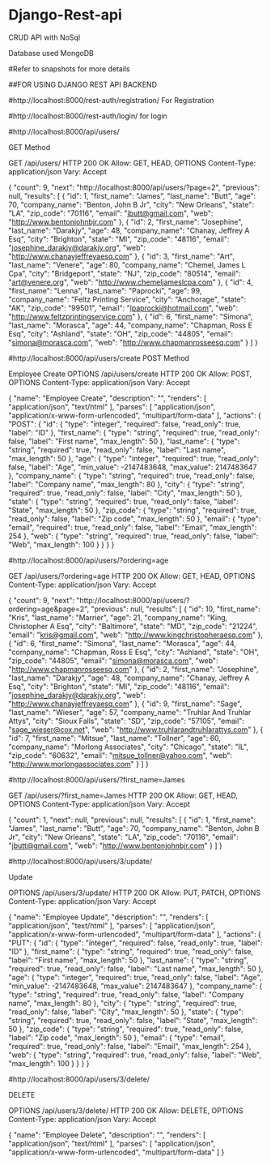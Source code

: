 # Django-Rest-api
CRUD API with NoSql

Database used MongoDB

#Refer to snapshots for more details

##FOR USING DJANGO REST API BACKEND

#http://localhost:8000/rest-auth/registration/
For Registration 

#http://localhost:8000/rest-auth/login/
for login 


#http://localhost:8000/api/users/

GET Method

GET /api/users/
HTTP 200 OK
Allow: GET, HEAD, OPTIONS
Content-Type: application/json
Vary: Accept

{
    "count": 9,
    "next": "http://localhost:8000/api/users/?page=2",
    "previous": null,
    "results": [
        {
            "id": 1,
            "first_name": "James",
            "last_name": "Butt",
            "age": 70,
            "company_name": "Benton, John B Jr",
            "city": "New Orleans",
            "state": "LA",
            "zip_code": "70116",
            "email": "jbutt@gmail.com",
            "web": "http://www.bentonjohnbjr.com"
        },
        {
            "id": 2,
            "first_name": "Josephine",
            "last_name": "Darakjy",
            "age": 48,
            "company_name": "Chanay, Jeffrey A Esq",
            "city": "Brighton",
            "state": "MI",
            "zip_code": "48116",
            "email": "josephine_darakjy@darakjy.org",
            "web": "http://www.chanayjeffreyaesq.com"
        },
        {
            "id": 3,
            "first_name": "Art",
            "last_name": "Venere",
            "age": 80,
            "company_name": "Chemel, James L Cpa",
            "city": "Bridgeport",
            "state": "NJ",
            "zip_code": "80514",
            "email": "art@venere.org",
            "web": "http://www.chemeljameslcpa.com"
        },
        {
            "id": 4,
            "first_name": "Lenna",
            "last_name": "Paprocki",
            "age": 99,
            "company_name": "Feltz Printing Service",
            "city": "Anchorage",
            "state": "AK",
            "zip_code": "99501",
            "email": "lpaprocki@hotmail.com",
            "web": "http://www.feltzprintingservice.com"
        },
        {
            "id": 6,
            "first_name": "Simona",
            "last_name": "Morasca",
            "age": 44,
            "company_name": "Chapman, Ross E Esq",
            "city": "Ashland",
            "state": "OH",
            "zip_code": "44805",
            "email": "simona@morasca.com",
            "web": "http://www.chapmanrosseesq.com"
        }
    ]
}

#http://localhost:8000/api/users/create
POST Method

Employee Create
OPTIONS /api/users/create
HTTP 200 OK
Allow: POST, OPTIONS
Content-Type: application/json
Vary: Accept

{
    "name": "Employee Create",
    "description": "",
    "renders": [
        "application/json",
        "text/html"
    ],
    "parses": [
        "application/json",
        "application/x-www-form-urlencoded",
        "multipart/form-data"
    ],
    "actions": {
        "POST": {
            "id": {
                "type": "integer",
                "required": false,
                "read_only": true,
                "label": "ID"
            },
            "first_name": {
                "type": "string",
                "required": true,
                "read_only": false,
                "label": "First name",
                "max_length": 50
            },
            "last_name": {
                "type": "string",
                "required": true,
                "read_only": false,
                "label": "Last name",
                "max_length": 50
            },
            "age": {
                "type": "integer",
                "required": true,
                "read_only": false,
                "label": "Age",
                "min_value": -2147483648,
                "max_value": 2147483647
            },
            "company_name": {
                "type": "string",
                "required": true,
                "read_only": false,
                "label": "Company name",
                "max_length": 80
            },
            "city": {
                "type": "string",
                "required": true,
                "read_only": false,
                "label": "City",
                "max_length": 50
            },
            "state": {
                "type": "string",
                "required": true,
                "read_only": false,
                "label": "State",
                "max_length": 50
            },
            "zip_code": {
                "type": "string",
                "required": true,
                "read_only": false,
                "label": "Zip code",
                "max_length": 50
            },
            "email": {
                "type": "email",
                "required": true,
                "read_only": false,
                "label": "Email",
                "max_length": 254
            },
            "web": {
                "type": "string",
                "required": true,
                "read_only": false,
                "label": "Web",
                "max_length": 100
            }
        }
    }
}

#http://localhost:8000/api/users/?ordering=age

GET /api/users/?ordering=age
HTTP 200 OK
Allow: GET, HEAD, OPTIONS
Content-Type: application/json
Vary: Accept

{
    "count": 9,
    "next": "http://localhost:8000/api/users/?ordering=age&page=2",
    "previous": null,
    "results": [
        {
            "id": 10,
            "first_name": "Kris",
            "last_name": "Marrier",
            "age": 21,
            "company_name": "King, Christopher A Esq",
            "city": "Baltimore",
            "state": "MD",
            "zip_code": "21224",
            "email": "kris@gmail.com",
            "web": "http://www.kingchristopheraesq.com"
        },
        {
            "id": 6,
            "first_name": "Simona",
            "last_name": "Morasca",
            "age": 44,
            "company_name": "Chapman, Ross E Esq",
            "city": "Ashland",
            "state": "OH",
            "zip_code": "44805",
            "email": "simona@morasca.com",
            "web": "http://www.chapmanrosseesq.com"
        },
        {
            "id": 2,
            "first_name": "Josephine",
            "last_name": "Darakjy",
            "age": 48,
            "company_name": "Chanay, Jeffrey A Esq",
            "city": "Brighton",
            "state": "MI",
            "zip_code": "48116",
            "email": "josephine_darakjy@darakjy.org",
            "web": "http://www.chanayjeffreyaesq.com"
        },
        {
            "id": 9,
            "first_name": "Sage",
            "last_name": "Wieser",
            "age": 57,
            "company_name": "Truhlar And Truhlar Attys",
            "city": "Sioux Falls",
            "state": "SD",
            "zip_code": "57105",
            "email": "sage_wieser@cox.net",
            "web": "http://www.truhlarandtruhlarattys.com"
        },
        {
            "id": 7,
            "first_name": "Mitsue",
            "last_name": "Tollner",
            "age": 60,
            "company_name": "Morlong Associates",
            "city": "Chicago",
            "state": "IL",
            "zip_code": "60632",
            "email": "mitsue_tollner@yahoo.com",
            "web": "http://www.morlongassociates.com"
        }
    ]
}

#http://localhost:8000/api/users/?first_name=James

GET /api/users/?first_name=James
HTTP 200 OK
Allow: GET, HEAD, OPTIONS
Content-Type: application/json
Vary: Accept

{
    "count": 1,
    "next": null,
    "previous": null,
    "results": [
        {
            "id": 1,
            "first_name": "James",
            "last_name": "Butt",
            "age": 70,
            "company_name": "Benton, John B Jr",
            "city": "New Orleans",
            "state": "LA",
            "zip_code": "70116",
            "email": "jbutt@gmail.com",
            "web": "http://www.bentonjohnbjr.com"
        }
    ]
}

#http://localhost:8000/api/users/3/update/

Update 

OPTIONS /api/users/3/update/
HTTP 200 OK
Allow: PUT, PATCH, OPTIONS
Content-Type: application/json
Vary: Accept

{
    "name": "Employee Update",
    "description": "",
    "renders": [
        "application/json",
        "text/html"
    ],
    "parses": [
        "application/json",
        "application/x-www-form-urlencoded",
        "multipart/form-data"
    ],
    "actions": {
        "PUT": {
            "id": {
                "type": "integer",
                "required": false,
                "read_only": true,
                "label": "ID"
            },
            "first_name": {
                "type": "string",
                "required": true,
                "read_only": false,
                "label": "First name",
                "max_length": 50
            },
            "last_name": {
                "type": "string",
                "required": true,
                "read_only": false,
                "label": "Last name",
                "max_length": 50
            },
            "age": {
                "type": "integer",
                "required": true,
                "read_only": false,
                "label": "Age",
                "min_value": -2147483648,
                "max_value": 2147483647
            },
            "company_name": {
                "type": "string",
                "required": true,
                "read_only": false,
                "label": "Company name",
                "max_length": 80
            },
            "city": {
                "type": "string",
                "required": true,
                "read_only": false,
                "label": "City",
                "max_length": 50
            },
            "state": {
                "type": "string",
                "required": true,
                "read_only": false,
                "label": "State",
                "max_length": 50
            },
            "zip_code": {
                "type": "string",
                "required": true,
                "read_only": false,
                "label": "Zip code",
                "max_length": 50
            },
            "email": {
                "type": "email",
                "required": true,
                "read_only": false,
                "label": "Email",
                "max_length": 254
            },
            "web": {
                "type": "string",
                "required": true,
                "read_only": false,
                "label": "Web",
                "max_length": 100
            }
        }
    }
}

#http://localhost:8000/api/users/3/delete/

DELETE

OPTIONS /api/users/3/delete/
HTTP 200 OK
Allow: DELETE, OPTIONS
Content-Type: application/json
Vary: Accept

{
    "name": "Employee Delete",
    "description": "",
    "renders": [
        "application/json",
        "text/html"
    ],
    "parses": [
        "application/json",
        "application/x-www-form-urlencoded",
        "multipart/form-data"
    ]
}
